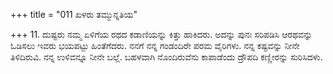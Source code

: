 +++
title = "011 ಖಳರು ತಮ್ಮುನ್ನತಿಯ"

+++
11. ದುಷ್ಟರು ನಮ್ಮ ಏಳಿಗೆಯ ರಥದ ಕಡಾಣಿಯನ್ನು ಕಿತ್ತು ಹಾಕಿದರು. ಅದನ್ನು ಪುನಃ ಸರಿಪಡಿಸಿ ಆರಥವನ್ನು ಓಡಿಸಲು  ಇವರು ಭಯಪಟ್ಟು ಹಿಂತೆಗೆದರು. ನನಗೆ ನನ್ನ ಗಂಡಂದಿರೇ ಪರಮ ವೈರಿಗಳು. ನನ್ನ ಕಷ್ಟವನ್ನು ನೀನೇ ತಿಳಿದಿರುವಿ. ನನ್ನ ಉಳಿವನ್ನೂ ನೀನೇ ಬಲ್ಲೆ. ಬಹಳವಾಗಿ ನೊಂದಿರುವೆನು ಕಾಪಾಡೆಂದು ದ್ರೌಪದಿ ಕಣ್ಣೀರನ್ನು ಸುರಿಸಿದಳು.